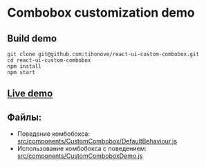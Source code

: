 # Combobox customization demo

## Build demo

```
git clone git@github.com:tihonove/react-ui-custom-combobox.git
cd react-ui-custom-combobox
npm install
npm start

```

## [Live demo](https://tihonove.github.io/react-ui-custom-combobox/)

## Файлы:

* Поведение комбобокса: [src/components/CustomCombobox/DefaultBehaviour.js](https://github.com/tihonove/react-ui-custom-combobox/blob/master/src/components/CustomCombobox/DefaultBehaviour.js)
* Использование комбобокса с поведением: [src/components/CustomComboboxDemo.js](https://github.com/tihonove/react-ui-custom-combobox/blob/master/src/components/CustomComboboxDemo.js)
